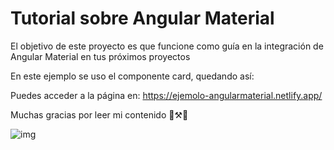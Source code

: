 # Tutorial sobre Angular Material

El objetivo de este proyecto es que funcione como guía en la integración de Angular Material en tus próximos proyectos 

En este ejemplo se uso el componente card, quedando así:

Puedes acceder a la página en: https://ejemolo-angularmaterial.netlify.app/

Muchas gracias por leer mi contenido 🌝⚒🚀
</br>

![img](https://i.postimg.cc/x8PXSf62/mobile-33.png)
